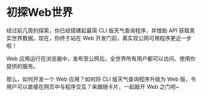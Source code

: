 # 初探Web世界
经过前几周的探索，你已经搭建起最简 CLI 版天气查询程序，并借助 API 获取真实世界数据。现在，你终于站在 Web 开发门前，离实现公网可用程序更近一步啦！

Web 应用运行在浏览器中，发布至公网后，全世界所有用户都可以访问、使用你提供的服务。

那么，如何开发一个 Web 应用？如何将 CLI 版天气查询程序升级为 Web 版，令用户可以直接在网页中与程序交互？来跟随卡片，一起敲开 Web 之门吧~
